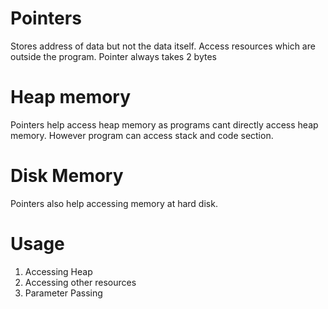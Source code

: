 # Pointers

Stores address of data but not the data itself. Access resources which are outside the program. Pointer always takes 2 bytes

# Heap memory

Pointers help access heap memory as programs cant directly access heap memory. However program can access stack and code section.

# Disk Memory

Pointers also help accessing memory at hard disk.

# Usage

1. Accessing Heap
2. Accessing other resources
3. Parameter Passing


